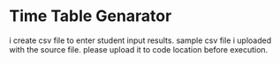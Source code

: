 # Time Table Genarator
i create csv file to enter student input results. sample csv file i uploaded with the source file. please upload it to code location before execution.
